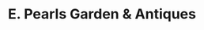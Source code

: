 ---
title: "E. Pearls Garden & Antiques"
url: /strasburg/e-pearls-garden-und-antiques/
shop: Antiquitäten
---